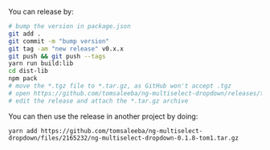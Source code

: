 You can release by:
```bash
# bump the version in package.json
git add .
git commit -m "bump version"
git tag -am "new release" v0.x.x
git push && git push --tags
yarn run build:lib
cd dist-lib
npm pack
# move the *.tgz file to *.tar.gz, as GitHub won't accept .tgz
# open https://github.com/tomsaleeba/ng-multiselect-dropdown/releases/tag/<your tag>
# edit the release and attach the *.tar.gz archive
```

You can then use the release in another project by doing:
```
yarn add https://github.com/tomsaleeba/ng-multiselect-dropdown/files/2165232/ng-multiselect-dropdown-0.1.8-tom1.tar.gz
```
